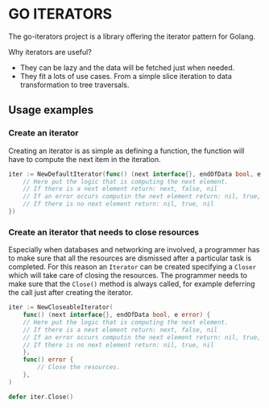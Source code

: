 # GO ITERATORS

The go-iterators project is a library offering the iterator pattern for Golang.

Why iterators are useful?

* They can be lazy and the data will be fetched just when needed.
* They fit a lots of use cases. From a simple slice iteration to data transformation to tree traversals.

## Usage examples

### Create an iterator

Creating an iterator is as simple as defining a function, the function will have to compute the next item in the iteration.

```go
iter := NewDefaultIterator(func() (next interface{}, endOfData bool, e error) { 
    // Here put the logic that is computing the next element.
    // If there is a next element return: next, false, nil
    // If an error occurs computin the next element return: nil, true, error
    // If there is no next element return: nil, true, nil 
})

```

### Create an iterator that needs to close resources

Especially when databases and networking are involved, a programmer has to make sure that all the resources are dismissed after a particular task is completed.
For this reason an ```Iterator``` can be created specifying a ```Closer``` which will take care of closing the resources.
The programmer needs to make sure that the ```Close()``` method is always called, for example deferring the call just after creating the iterator.

```go
iter := NewCloseableIterator(
	func() (next interface{}, endOfData bool, e error) {
    // Here put the logic that is computing the next element.
    // If there is a next element return: next, false, nil
    // If an error occurs computin the next element return: nil, true, error
    // If there is no next element return: nil, true, nil
    },
    func() error {
        // Close the resources.
    },
)

defer iter.Close()
```
